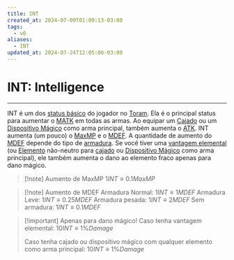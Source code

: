 ```yaml
---
title: INT
created_at: 2024-07-09T01:09:13-03:00
tags:
  - v0
aliases:
  - INT
updated_at: 2024-07-24T12:05:06-03:00
---
```

# INT: Intelligence
---
INT é um dos [status básico](2024-07-09-Toram_Status_basico.md) do jogador no [Toram](_draft/2024/07/2024-07-06-Toram.md). Ela é o principal status para aumentar o [MATK](_insight/2024/07/2024-07-10-Toram_MATK.md) em todas as armas. Ao equipar um [Cajado](_insight/2024/07/2024-07-09-Toram_Staff.md) ou um [Dispositivo Mágico](_insight/2024/07/2024-07-09-Toram_Magic_Device.md) como arma principal, também aumenta o [ATK](_insight/2024/07/2024-07-09-Toram_ATK.md). INT aumenta (um pouco) o [MaxMP](_insight/2024/07/2024-07-10-Toram_MaxMP.md)  e o  [MDEF](_insight/2024/07/2024-07-10-Toram_MDEF.md). A quantidade de aumento do [MDEF](_insight/2024/07/2024-07-10-Toram_MDEF.md) depende do tipo de [armadura](_insight/2024/07/2024-07-10-Toram_armadura.md). Se você tiver uma [vantagem elemental](_insight/2024/07/2024-07-12-Vantagem_elemental.md) (ou [Elemento](_insight/2024/07/2024-07-10-Toram_Elemento.md) não-neutro para [cajado](_insight/2024/07/2024-07-09-Toram_Staff.md) ou [Dispositivo Mágico](_insight/2024/07/2024-07-09-Toram_Magic_Device.md) como arma principal), ele também aumenta o dano ao elemento fraco apenas para dano mágico.

> [!note] Aumento de MaxMP
> $1 INT \equiv 0.1MaxMP$


> [!note] Aumento de MDEF
> Armadura Normal: $1 INT \equiv 1 MDEF$
> Armadura Leve: $1 INT \equiv 0.25 MDEF$
> Armadura pesada: $1 INT \equiv 2 MDEF$
> Sem armadura: $1 INT \equiv 0.1 MDEF$

> [!important] Apenas para dano mágico!
> Caso tenha vantagem elemental:
> $10 INT \equiv 1\% Damage$
> 
> Caso tenha cajado ou dispositivo mágico com qualquer elemento como arma principal:
> $10 INT \equiv 1\% Damage$


